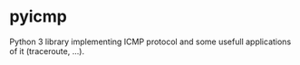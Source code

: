 pyicmp
======

Python 3 library implementing ICMP protocol and some usefull
applications of it (traceroute, ...).
